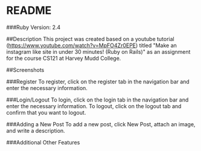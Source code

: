 # README

###Ruby Version: 2.4

##Description
This project was created based on a youtube tutorial (https://www.youtube.com/watch?v=MpFO4Zr0EPE) titled "Make an instagram like site in under 30 minutes! (Ruby on Rails)" as an assignment for the course CS121 at Harvey Mudd College.

##Screenshots



###Register
To register, click on the register tab in the navigation bar and enter the necessary information.

###Login/Logout
To login, click on the login tab in the navigation bar and enter the necessary information.
To logout, click on the logout tab and confirm that you want to logout.

###Adding a New Post
To add a new post, click New Post, attach an image, and write a description.

###Additional Other Features

